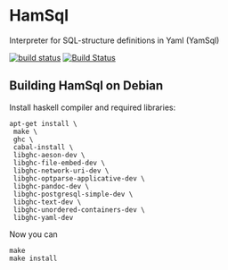 HamSql
======

Interpreter for SQL-structure definitions in Yaml (YamSql)

[![build status](https://git.hemio.de/hemio/hamsql/badges/master/build.svg)](https://git.hemio.de/hemio/hamsql/commits/master)
[![Build Status](https://travis-ci.org/qua-bla/hamsql.svg?branch=master)](https://travis-ci.org/qua-bla/hamsql)

## Building HamSql on Debian

Install haskell compiler and required libraries:

    apt-get install \
     make \
     ghc \
     cabal-install \
     libghc-aeson-dev \
     libghc-file-embed-dev \
     libghc-network-uri-dev \
     libghc-optparse-applicative-dev \
     libghc-pandoc-dev \
     libghc-postgresql-simple-dev \
     libghc-text-dev \
     libghc-unordered-containers-dev \
     libghc-yaml-dev

Now you can

    make
    make install
